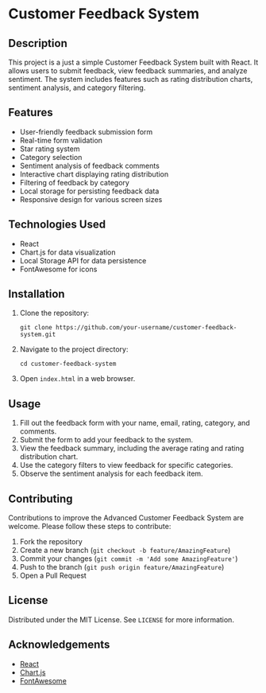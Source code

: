 # Customer Feedback System

## Description

This project is a just a simple Customer Feedback System built with React. It allows users to submit feedback, view feedback summaries, and analyze sentiment. The system includes features such as rating distribution charts, sentiment analysis, and category filtering.

## Features

- User-friendly feedback submission form
- Real-time form validation
- Star rating system
- Category selection
- Sentiment analysis of feedback comments
- Interactive chart displaying rating distribution
- Filtering of feedback by category
- Local storage for persisting feedback data
- Responsive design for various screen sizes

## Technologies Used

- React
- Chart.js for data visualization
- Local Storage API for data persistence
- FontAwesome for icons

## Installation

1. Clone the repository:
   ```
   git clone https://github.com/your-username/customer-feedback-system.git
   ```
2. Navigate to the project directory:
   ```
   cd customer-feedback-system
   ```
3. Open `index.html` in a web browser.

## Usage

1. Fill out the feedback form with your name, email, rating, category, and comments.
2. Submit the form to add your feedback to the system.
3. View the feedback summary, including the average rating and rating distribution chart.
4. Use the category filters to view feedback for specific categories.
5. Observe the sentiment analysis for each feedback item.

## Contributing

Contributions to improve the Advanced Customer Feedback System are welcome. Please follow these steps to contribute:

1. Fork the repository
2. Create a new branch (`git checkout -b feature/AmazingFeature`)
3. Commit your changes (`git commit -m 'Add some AmazingFeature'`)
4. Push to the branch (`git push origin feature/AmazingFeature`)
5. Open a Pull Request

## License

Distributed under the MIT License. See `LICENSE` for more information.

## Acknowledgements

- [React](https://reactjs.org/)
- [Chart.js](https://www.chartjs.org/)
- [FontAwesome](https://fontawesome.com/)
